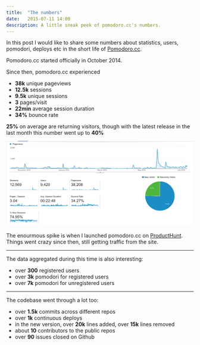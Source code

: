 ```yaml
---
title:  "The numbers"
date:   2015-07-11 14:00
description: A little sneak peek of pomodoro.cc's numbers.
---
```


In this post I would like to share some numbers about statistics, users, pomodori, deploys etc in the short life of [Pomodoro.cc](https://pomodoro.cc).

Pomodoro.cc started officially in October 2014.

Since then, pomodoro.cc experienced

- **38k** unique pageviews
- **12.5k** sessions
- **9.5k** unique sessions
- **3** pages/visit
- **22min** average session duration
- **34%** bounce rate

**25%** on average are returning visitors, though with the latest release in the last month this number went up to **40%**

![pomodoro.cc statistics](/blog/assets/images/posts/statistics.png)

The enourmous spike is when I launched pomodoro.cc on [ProductHunt](http://www.producthunt.com/tech/pomodoro-cc). Things went crazy since then, still getting traffic from the site.

---

The data aggregated during this time is also interesting:

- over **300** registered users
- over **3k** pomodori for registered users
- over **7k** pomodori for unregistered users

---

The codebase went through a lot too:

- over **1.5k** commits across different repos
- over **1k** continuous deploys
- in the new version, over **20k** lines added, over **15k** lines removed
- about **10** contributors to the public repos
- over **90** issues closed on Github
